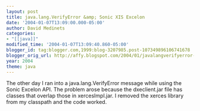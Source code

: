 ```yaml
---
layout: post
title: java.lang.VerifyError &amp; Sonic XIS Excelon
date: '2004-01-07T13:09:00.000-05:00'
author: David Medinets
categories:
- "[[java]]"
modified_time: '2004-01-07T13:09:40.860-05:00'
blogger_id: tag:blogger.com,1999:blog-3207985.post-107349896106741678
blogger_orig_url: http://affy.blogspot.com/2004/01/javalangverifyerror-sonic-xis-excelon.md
year: 2004
theme: java
---
```


The other day I ran into a java.lang.VerifyError message while using the Sonic Excelon API. The problem arose because
the dxeclient.jar file has classes that overlap those in xercesImpl.jar. I removed the xerces library from my classpath
and the code worked.